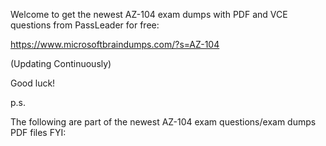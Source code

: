 Welcome to get the newest AZ-104 exam dumps with PDF and VCE questions from PassLeader for free:

https://www.microsoftbraindumps.com/?s=AZ-104

(Updating Continuously)

Good luck!

p.s.

The following are part of the newest AZ-104 exam questions/exam dumps PDF files FYI:
